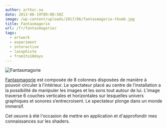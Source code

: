 ```yaml
---
author: arthur.sw
date: 2013-06-19T00:00:50Z
image: /wp-content/uploads/2017/06/fantasmagorie-thumb.jpg
title: Fantasmagorie
url: /fr/fantasmagorie/
tags:
  - artwork
  - experiment
  - interactive
  - lasophiste
  - from1to18days
---
```


![Fantasmagorie](/wp-content/uploads/2017/06/fantasmagorie.jpg)

[Fantasmagorie](http://www.lasophiste.com/portfolio/fantasmagorie/) est composée de 8 colonnes disposées de manière à pouvoir circuler à l’intérieur. Le spectateur placé au centre de l’installation a la possibilité de manipuler les images et les sons tout autour de lui. L’image traverse 6 couches verticales et horizontales sur lesquelles univers graphiques et sonores s’entrecroisent. Le spectateur plonge dans un monde immersif.

Cet oeuvre à été l'occasion de mettre en application et d'approfondir mes connaissances sur les shaders.